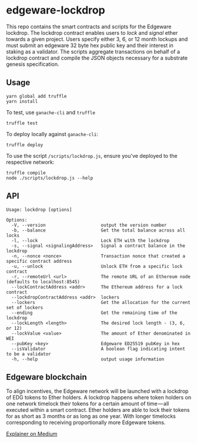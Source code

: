 # edgeware-lockdrop
This repo contains the smart contracts and scripts for the Edgeware lockdrop. The lockdrop contract enables users to _lock_ and _signal_ ether towards a given project. Users specify either 3, 6, or 12 month lockups and must submit an edgeware 32 byte hex public key and their interest in staking as a validator. The scripts aggregate transactions on behalf of a lockdrop contract and compile the JSON objects necessary for a substrate genesis specification.

## Usage
```
yarn global add truffle
yarn install
```
To test, use `ganache-cli` and `truffle`
```
truffle test
```
To deploy locally against `ganache-cli`:
```
truffle deploy
```
To use the script `/scripts/lockdrop.js`, ensure you've deployed to the respective network:
```
truffle compile
node ./scripts/lockdrop.js --help
```
## API
```
Usage: lockdrop [options]

Options:
  -V, --version                     output the version number
  -b, --balance                     Get the total balance across all locks
  -l, --lock                        Lock ETH with the lockdrop
  -s, --signal <signalingAddress>   Signal a contract balance in the lockdrop
  -n, --nonce <nonce>               Transaction nonce that created a specific contract address
  -u, --unlock                      Unlock ETH from a specific lock contract
  -r, --remoteUrl <url>             The remote URL of an Ethereum node (defaults to localhost:8545)
  --lockContractAddress <addr>      The Ethereum address for a lock contract
  --lockdropContractAddress <addr>  lockers
  --lockers                         Get the allocation for the current set of lockers
  --ending                          Get the remaining time of the lockdrop
  --lockLength <length>             The desired lock length - (3, 6, or 12)
  --lockValue <value>               The amount of Ether denominated in WEI
  --pubKey <key>                    Edgeware ED25519 pubKey in hex
  --isValidator                     A boolean flag indicating intent to be a validator
  -h, --help                        output usage information

```


## Edgeware blockchain
To align incentives, the Edgeware network will be launched with a lockdrop of EDG tokens to Ether holders. A lockdrop happens where token holders on one network timelock their tokens for a certain amount of time — all executed within a smart contract. Ether holders are able to lock their tokens for as short as 3 months or as long as one year. With longer timelocks corresponding to receiving proportionally more Edgeware tokens.

[Explainer on Medium](https://medium.com/commonwealth-labs/whats-in-a-lockdrop-194218a180ca)
